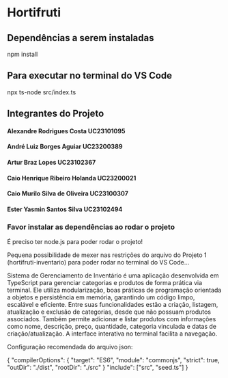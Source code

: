 # Hortifruti

## Dependências a serem instaladas

npm install

## Para executar no terminal do VS Code

npx ts-node src/index.ts


## Integrantes do Projeto
#### Alexandre Rodrigues Costa UC23101095
#### André Luiz Borges Aguiar UC23200389
#### Artur Braz Lopes UC23102367
#### Caio Henrique Ribeiro Holanda UC23200021
#### Caio Murilo Silva de Oliveira UC23100307
#### Ester Yasmin Santos Silva UC23102494


### Favor instalar as dependências ao rodar o projeto

É preciso ter node.js para poder rodar o projeto!

Pequena possibilidade de mexer nas restrições do arquivo do Projeto 1 (hortifruti-inventario) para poder rodar no terminal do VS Code...

Sistema de Gerenciamento de Inventário é uma aplicação desenvolvida em TypeScript para gerenciar categorias e produtos de forma prática via terminal. Ele utiliza modularização, boas práticas de programação orientada a objetos e persistência em memória, garantindo um código limpo, escalável e eficiente. Entre suas funcionalidades estão a criação, listagem, atualização e exclusão de categorias, desde que não possuam produtos associados. Também permite adicionar e listar produtos com informações como nome, descrição, preço, quantidade, categoria vinculada e datas de criação/atualização. A interface interativa no terminal facilita a navegação.


Configuração recomendada do arquivo json:

{
  "compilerOptions": {
    "target": "ES6",
    "module": "commonjs",
    "strict": true,
    "outDir": "./dist",
    "rootDir": "./src"
  }
  "include": ["src", "seed.ts"]
}
